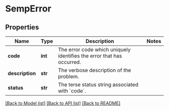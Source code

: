 # SempError

## Properties
Name | Type | Description | Notes
------------ | ------------- | ------------- | -------------
**code** | **int** | The error code which uniquely identifies the error that has occurred. | 
**description** | **str** | The verbose description of the problem. | 
**status** | **str** | The terse status string associated with &#x60;code&#x60;. | 

[[Back to Model list]](../README.md#documentation-for-models) [[Back to API list]](../README.md#documentation-for-api-endpoints) [[Back to README]](../README.md)


